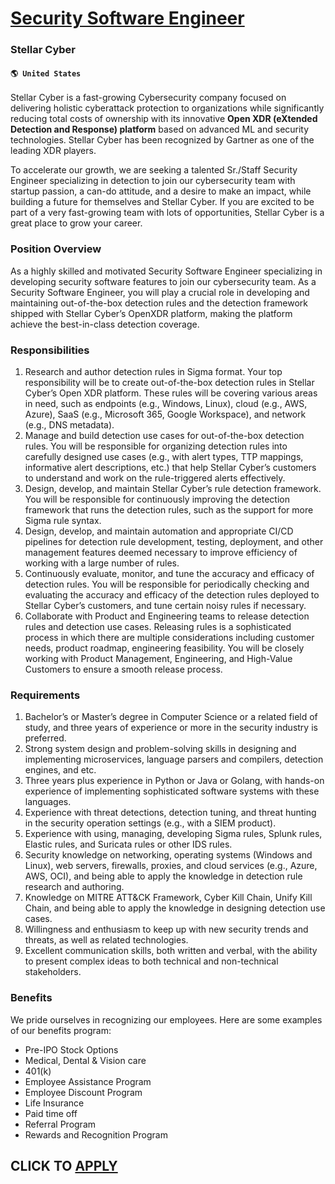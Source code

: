 # [Security Software Engineer](https://www.remotewlb.com/apply/security-software-engineer-85194)  
### Stellar Cyber  
#### `🌎 United States`  

Stellar Cyber is a fast-growing Cybersecurity company focused on delivering holistic cyberattack protection to organizations while significantly reducing total costs of ownership with its innovative **Open XDR (eXtended Detection and Response) platform** based on advanced ML and security technologies. Stellar Cyber has been recognized by Gartner as one of the leading XDR players.

To accelerate our growth, we are seeking a talented Sr./Staff Security Engineer specializing in detection to join our cybersecurity team with startup passion, a can-do attitude, and a desire to make an impact, while building a future for themselves and Stellar Cyber. If you are excited to be part of a very fast-growing team with lots of opportunities, Stellar Cyber is a great place to grow your career.

### Position Overview

As a highly skilled and motivated Security Software Engineer specializing in developing security software features to join our cybersecurity team. As a Security Software Engineer, you will play a crucial role in developing and maintaining out-of-the-box detection rules and the detection framework shipped with Stellar Cyber’s OpenXDR platform, making the platform achieve the best-in-class detection coverage.

### Responsibilities

  1. Research and author detection rules in Sigma format. Your top responsibility will be to create out-of-the-box detection rules in Stellar Cyber’s Open XDR platform. These rules will be covering various areas in need, such as endpoints (e.g., Windows, Linux), cloud (e.g., AWS, Azure), SaaS (e.g., Microsoft 365, Google Workspace), and network (e.g., DNS metadata).
  2. Manage and build detection use cases for out-of-the-box detection rules. You will be responsible for organizing detection rules into carefully designed use cases (e.g., with alert types, TTP mappings, informative alert descriptions, etc.) that help Stellar Cyber’s customers to understand and work on the rule-triggered alerts effectively.
  3. Design, develop, and maintain Stellar Cyber’s rule detection framework. You will be responsible for continuously improving the detection framework that runs the detection rules, such as the support for more Sigma rule syntax.
  4. Design, develop, and maintain automation and appropriate CI/CD pipelines for detection rule development, testing, deployment, and other management features deemed necessary to improve efficiency of working with a large number of rules.
  5. Continuously evaluate, monitor, and tune the accuracy and efficacy of detection rules. You will be responsible for periodically checking and evaluating the accuracy and efficacy of the detection rules deployed to Stellar Cyber’s customers, and tune certain noisy rules if necessary.
  6. Collaborate with Product and Engineering teams to release detection rules and detection use cases. Releasing rules is a sophisticated process in which there are multiple considerations including customer needs, product roadmap, engineering feasibility. You will be closely working with Product Management, Engineering, and High-Value Customers to ensure a smooth release process.

### Requirements

  1. Bachelor’s or Master’s degree in Computer Science or a related field of study, and three years of experience or more in the security industry is preferred.
  2. Strong system design and problem-solving skills in designing and implementing microservices, language parsers and compilers, detection engines, and etc.
  3. Three years plus experience in Python or Java or Golang, with hands-on experience of implementing sophisticated software systems with these languages.
  4. Experience with threat detections, detection tuning, and threat hunting in the security operation settings (e.g., with a SIEM product).
  5. Experience with using, managing, developing Sigma rules, Splunk rules, Elastic rules, and Suricata rules or other IDS rules.
  6. Security knowledge on networking, operating systems (Windows and Linux), web servers, firewalls, proxies, and cloud services (e.g., Azure, AWS, OCI), and being able to apply the knowledge in detection rule research and authoring.
  7. Knowledge on MITRE ATT&CK Framework, Cyber Kill Chain, Unify Kill Chain, and being able to apply the knowledge in designing detection use cases.
  8. Willingness and enthusiasm to keep up with new security trends and threats, as well as related technologies.
  9. Excellent communication skills, both written and verbal, with the ability to present complex ideas to both technical and non-technical stakeholders.

### Benefits

We pride ourselves in recognizing our employees. Here are some examples of our benefits program:

  * Pre-IPO Stock Options
  * Medical, Dental & Vision care
  * 401(k)
  * Employee Assistance Program
  * Employee Discount Program
  * Life Insurance
  * Paid time off
  * Referral Program
  * Rewards and Recognition Program

  
## CLICK TO [APPLY](https://www.remotewlb.com/apply/security-software-engineer-85194)

